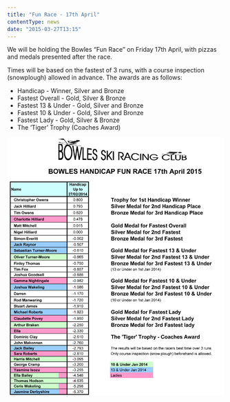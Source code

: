 ```yaml
---
title: "Fun Race - 17th April"
contentType: news
date: "2015-03-27T13:15"
---
```


We will be holding the Bowles “Fun Race” on Friday 17th April, with pizzas and medals presented
after the race.

Times will be based on the fastest of 3 runs, with a course inspection (snowplough) allowed in
advance. The awards are as follows:

* Handicap - Winner, Silver and Bronze
* Fastest Overall - Gold, Silver & Bronze
* Fastest 13 & Under - Gold, Silver and Bronze
* Fastest 10 & Under - Gold, Silver and Bronze
* Fastest Lady - Gold, Silver & Bronze
* The ‘Tiger’ Trophy (Coaches Award)

![final handicaps](Bowles_Handicap_2015_Spring_1.jpg)
